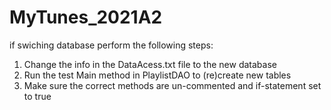 # MyTunes_2021A2

if swiching database perform the following steps:
1. Change the info in the DataAcess.txt file to the new database
2. Run the test Main method in PlaylistDAO to (re)create new tables
3. Make sure the correct methods are un-commented and if-statement set to true
